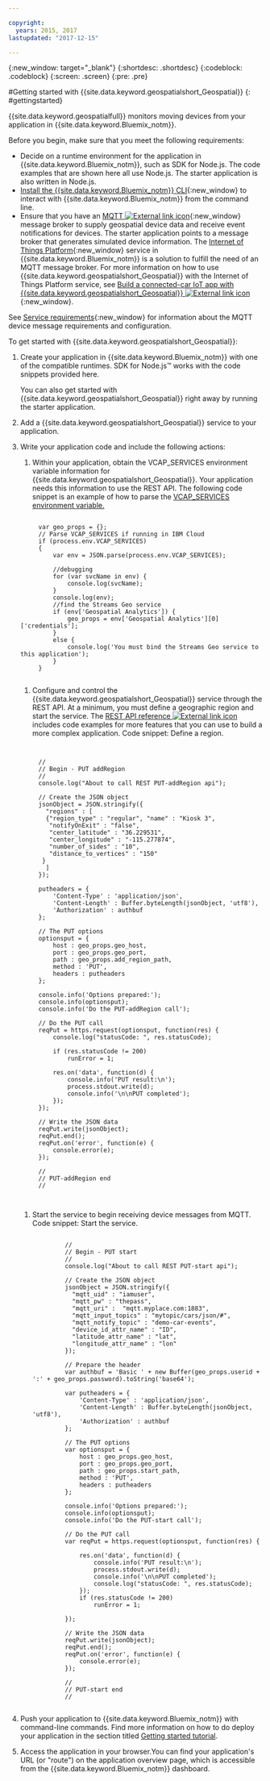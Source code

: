```yaml
---

copyright:
  years: 2015, 2017
lastupdated: "2017-12-15"

---
```


<!-- Attribute definitions -->
{:new_window: target="_blank"}
{:shortdesc: .shortdesc}
{:codeblock: .codeblock}
{:screen: .screen}
{:pre: .pre}


#Getting started with {{site.data.keyword.geospatialshort_Geospatial}}
{: #gettingstarted}

{{site.data.keyword.geospatialfull}} monitors moving devices from your application in {{site.data.keyword.Bluemix_notm}}.

Before you begin, make sure that you meet the following requirements:

* Decide on a runtime environment for the application in {{site.data.keyword.Bluemix_notm}}, such as SDK for Node.js. The code examples that are shown here all use Node.js. The starter application is also written in Node.js.
* [Install the {{site.data.keyword.Bluemix_notm}} CLI](https://console.bluemix.net/docs/cloud-platform/cli/reference/bluemix_cli/download_cli.html#download_install){:new_window} to interact with {{site.data.keyword.Bluemix_notm}} from the command line.
* Ensure that you have an [MQTT ![External link icon](../../icons/launch-glyph.svg "External link icon")](http://mqtt.org/){:new_window} message broker to supply geospatial device data and receive event notifications for devices. The starter application points to a message broker that generates simulated device information. The [Internet of Things Platform](https://console.bluemix.net/catalog/services/internet-of-things-platform/){:new_window} service in {{site.data.keyword.Bluemix_notm}} is a solution to fulfill the need of an MQTT message broker. For more information on how to use {{site.data.keyword.geospatialshort_Geospatial}} with the Internet of Things Platform  service, see [Build a connected-car IoT app with {{site.data.keyword.geospatialshort_Geospatial}} ![External link icon](../../icons/launch-glyph.svg "External link icon")](http://www.ibm.com/developerworks/mobile/library/mo-connectedcar-app/index.html){:new_window}.

See [Service requirements](/docs/services/geospatial/requirements.html){:new_window} for information about the MQTT device message requirements and configuration.


To get started with {{site.data.keyword.geospatialshort_Geospatial}}:

1. Create your application in {{site.data.keyword.Bluemix_notm}} with one of the compatible runtimes. SDK for Node.js™ works with the code snippets provided here.

	You can also get started with {{site.data.keyword.geospatialshort_Geospatial}} right away by running the starter application.

1. Add a {{site.data.keyword.geospatialshort_Geospatial}} service to your application.
1. Write your application code and include the following actions:

	1. Within your application, obtain the VCAP_SERVICES environment variable information for {{site.data.keyword.geospatialshort_Geospatial}}. Your application needs this information to use the REST API. The following code snippet is an example of how to parse the [VCAP_SERVICES environment variable.](/docs/services/geospatial/vcap_services.html)
	<pre><code>		 	
		var geo_props = {};
		// Parse VCAP_SERVICES if running in IBM Cloud
		if (process.env.VCAP_SERVICES)
		{
			var env = JSON.parse(process.env.VCAP_SERVICES);

			//debugging
			for (var svcName in env) {
				console.log(svcName);
			}
			console.log(env);
			//find the Streams Geo service
			if (env['Geospatial Analytics']) {
				geo_props = env['Geospatial Analytics'][0]['credentials'];
			}
			else {
				console.log('You must bind the Streams Geo service to this application');
			}
		}
	</code></pre>
	1. Configure and control the {{site.data.keyword.geospatialshort_Geospatial}} service through the REST API. At a minimum, you must define a geographic region and start the service. The [REST API reference ![External link icon](../../icons/launch-glyph.svg "External link icon")](https://console.bluemix.net/apidocs/246) includes code examples for more features that you can use to build a more complex application. Code snippet: Define a region.
	<pre><code>

		//
		// Begin - PUT addRegion
		//
		console.log("About to call REST PUT-addRegion api");  

		// Create the JSON object
		jsonObject = JSON.stringify({
		  "regions" : [
		  {"region_type" : "regular", "name" : "Kiosk 3",
		   "notifyOnExit" : "false",
		   "center_latitude" : "36.229531",
		   "center_longitude" : "-115.277874",
		   "number_of_sides" : "10",
		   "distance_to_vertices" : "150"
		 }
		  ]
		});

		putheaders = {
		    'Content-Type' : 'application/json',
		    'Content-Length' : Buffer.byteLength(jsonObject, 'utf8'),
		    'Authorization' : authbuf
		};

		// The PUT options
		optionsput = {
		    host : geo_props.geo_host,
		    port : geo_props.geo_port,
		    path : geo_props.add_region_path,
		    method : 'PUT',
		    headers : putheaders
		};

		console.info('Options prepared:');
		console.info(optionsput);
		console.info('Do the PUT-addRegion call');

		// Do the PUT call
		reqPut = https.request(optionsput, function(res) {
		    console.log("statusCode: ", res.statusCode);

		    if (res.statusCode != 200)
		        runError = 1;

		    res.on('data', function(d) {
		        console.info('PUT result:\n');
		        process.stdout.write(d);
		        console.info('\n\nPUT completed');
		    });
		});

		// Write the JSON data
		reqPut.write(jsonObject);
		reqPut.end();
		reqPut.on('error', function(e) {
		    console.error(e);
		});

		//
		// PUT-addRegion end
		//

		</code></pre>
	1. Start the service to begin receiving device messages from MQTT. Code snippet: Start the service.

		<pre><code>							
				//
				// Begin - PUT start
				//
				console.log("About to call REST PUT-start api");  

				// Create the JSON object
				jsonObject = JSON.stringify({
				  "mqtt_uid" : "iamuser",
				  "mqtt_pw" : "thepass",
				  "mqtt_uri" :  "mqtt.myplace.com:1883",
				  "mqtt_input_topics" : "mytopic/cars/json/#",
				  "mqtt_notify_topic" : "demo-car-events",
				  "device_id_attr_name" : "ID",
				  "latitude_attr_name" : "lat",
				  "longitude_attr_name" : "lon"
				});

				// Prepare the header
				var authbuf = 'Basic ' + new Buffer(geo_props.userid + ':' + geo_props.password).toString('base64');

				var putheaders = {
				    'Content-Type' : 'application/json',
				    'Content-Length' : Buffer.byteLength(jsonObject, 'utf8'),
				    'Authorization' : authbuf
				};

				// The PUT options
				var optionsput = {
				    host : geo_props.geo_host,
				    port : geo_props.geo_port,
				    path : geo_props.start_path,
				    method : 'PUT',
				    headers : putheaders
				};

				console.info('Options prepared:');
				console.info(optionsput);
				console.info('Do the PUT-start call');

				// Do the PUT call
				var reqPut = https.request(optionsput, function(res) {

				    res.on('data', function(d) {
				        console.info('PUT result:\n');
				        process.stdout.write(d);
				        console.info('\n\nPUT completed');
				        console.log("statusCode: ", res.statusCode);
				    });
				    if (res.statusCode != 200)
				        runError = 1;

				});

				// Write the JSON data
				reqPut.write(jsonObject);
				reqPut.end();
				reqPut.on('error', function(e) {
				    console.error(e);
				});

				//
				// PUT-start end
				//
			</code></pre>
1. Push your application to {{site.data.keyword.Bluemix_notm}} with command-line commands. Find more information on how to do deploy your application in the section titled [Getting started tutorial](/docs/services/geospatial/pushing_starter_app.html).

1. Access the application in your browser.You can find your application's URL (or "route") on the application overview page, which is accessible from the {{site.data.keyword.Bluemix_notm}} dashboard.
